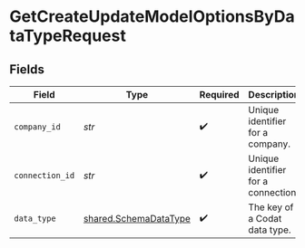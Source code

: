 # GetCreateUpdateModelOptionsByDataTypeRequest


## Fields

| Field                                                          | Type                                                           | Required                                                       | Description                                                    | Example                                                        |
| -------------------------------------------------------------- | -------------------------------------------------------------- | -------------------------------------------------------------- | -------------------------------------------------------------- | -------------------------------------------------------------- |
| `company_id`                                                   | *str*                                                          | :heavy_check_mark:                                             | Unique identifier for a company.                               | 8a210b68-6988-11ed-a1eb-0242ac120002                           |
| `connection_id`                                                | *str*                                                          | :heavy_check_mark:                                             | Unique identifier for a connection.                            | 2e9d2c44-f675-40ba-8049-353bfcb5e171                           |
| `data_type`                                                    | [shared.SchemaDataType](../../models/shared/schemadatatype.md) | :heavy_check_mark:                                             | The key of a Codat data type.                                  | invoices                                                       |